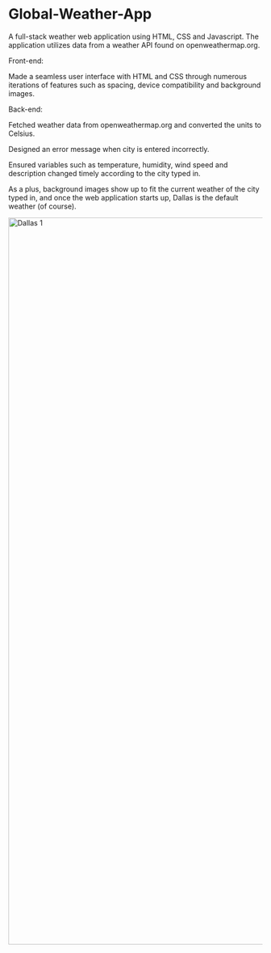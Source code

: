 # Global-Weather-App
  A full-stack weather web application using HTML, CSS and Javascript. The application utilizes data from a weather API found on openweathermap.org.

Front-end: 

Made a seamless user interface with HTML and CSS through numerous iterations of features such as spacing, device compatibility and background images.

Back-end: 

Fetched weather data from openweathermap.org and converted the units to Celsius. 

Designed an error message when city is entered incorrectly. 

Ensured variables such as temperature, humidity, wind speed and description changed timely according to the city typed in. 

As a plus, background images show up to fit the current weather of the city typed in, and once the web application starts up, Dallas is the default weather (of course).

<img width="1439" alt="Dallas 1" src="https://user-images.githubusercontent.com/117504514/210293363-9ef3ad2d-be0b-4c56-afa8-cc63a3d0b11a.png">
